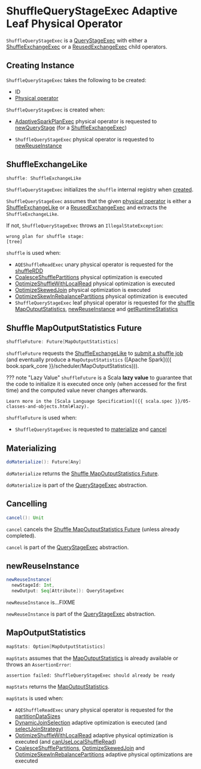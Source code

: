 # ShuffleQueryStageExec Adaptive Leaf Physical Operator

`ShuffleQueryStageExec` is a [QueryStageExec](QueryStageExec.md) with either a [ShuffleExchangeExec](../physical-operators/ShuffleExchangeExec.md) or a [ReusedExchangeExec](../physical-operators/ReusedExchangeExec.md) child operators.

## Creating Instance

`ShuffleQueryStageExec` takes the following to be created:

* <span id="id"> ID
* <span id="plan"> [Physical operator](../physical-operators/SparkPlan.md)

`ShuffleQueryStageExec` is created when:

* [AdaptiveSparkPlanExec](../physical-operators/AdaptiveSparkPlanExec.md) physical operator is requested to [newQueryStage](../physical-operators/AdaptiveSparkPlanExec.md#newQueryStage) (for a [ShuffleExchangeExec](../physical-operators/ShuffleExchangeExec.md))

* `ShuffleQueryStageExec` physical operator is requested to [newReuseInstance](#newReuseInstance)

## <span id="shuffle"> ShuffleExchangeLike

```scala
shuffle: ShuffleExchangeLike
```

`ShuffleQueryStageExec` initializes the `shuffle` internal registry when [created](#creating-instance).

`ShuffleQueryStageExec` assumes that the given [physical operator](#plan) is either a [ShuffleExchangeLike](../physical-operators/ShuffleExchangeLike.md) or a [ReusedExchangeExec](../physical-operators/ReusedExchangeExec.md) and extracts the `ShuffleExchangeLike`.

If not, `ShuffleQueryStageExec` throws an `IllegalStateException`:

```text
wrong plan for shuffle stage:
[tree]
```

`shuffle` is used when:

* `AQEShuffleReadExec` unary physical operator is requested for the [shuffleRDD](AQEShuffleReadExec.md#shuffleRDD)
* [CoalesceShufflePartitions](CoalesceShufflePartitions.md) physical optimization is executed
* [OptimizeShuffleWithLocalRead](OptimizeShuffleWithLocalRead.md) physical optimization is executed
* [OptimizeSkewedJoin](OptimizeSkewedJoin.md) physical optimization is executed
* [OptimizeSkewInRebalancePartitions](OptimizeSkewInRebalancePartitions.md) physical optimization is executed
* `ShuffleQueryStageExec` leaf physical operator is requested for the [shuffle MapOutputStatistics](#shuffleFuture), [newReuseInstance](#newReuseInstance) and [getRuntimeStatistics](#getRuntimeStatistics)

## <span id="shuffleFuture"> Shuffle MapOutputStatistics Future

```scala
shuffleFuture: Future[MapOutputStatistics]
```

`shuffleFuture` requests the [ShuffleExchangeLike](#shuffle) to [submit a shuffle job](../physical-operators/ShuffleExchangeLike.md#submitShuffleJob) (and eventually produce a `MapOutputStatistics` ([Apache Spark]({{ book.spark_core }}/scheduler/MapOutputStatistics))).

??? note "Lazy Value"
    `shuffleFuture` is a Scala **lazy value** to guarantee that the code to initialize it is executed once only (when accessed for the first time) and the computed value never changes afterwards.

    Learn more in the [Scala Language Specification]({{ scala.spec }}/05-classes-and-objects.html#lazy).

`shuffleFuture` is used when:

* `ShuffleQueryStageExec` is requested to [materialize](#doMaterialize) and [cancel](#cancel)

## <span id="doMaterialize"> Materializing

```scala
doMaterialize(): Future[Any]
```

`doMaterialize` returns the [Shuffle MapOutputStatistics Future](#shuffleFuture).

`doMaterialize` is part of the [QueryStageExec](QueryStageExec.md#doMaterialize) abstraction.

## <span id="cancel"> Cancelling

```scala
cancel(): Unit
```

`cancel` cancels the [Shuffle MapOutputStatistics Future](#shuffleFuture) (unless already completed).

`cancel` is part of the [QueryStageExec](QueryStageExec.md#cancel) abstraction.

## <span id="newReuseInstance"> newReuseInstance

```scala
newReuseInstance(
  newStageId: Int,
  newOutput: Seq[Attribute]): QueryStageExec
```

`newReuseInstance` is...FIXME

`newReuseInstance` is part of the [QueryStageExec](QueryStageExec.md#newReuseInstance) abstraction.

## <span id="mapStats"> MapOutputStatistics

```scala
mapStats: Option[MapOutputStatistics]
```

`mapStats` assumes that the [MapOutputStatistics](QueryStageExec.md#resultOption) is already available or throws an `AssertionError`:

```text
assertion failed: ShuffleQueryStageExec should already be ready
```

`mapStats` returns the [MapOutputStatistics](QueryStageExec.md#resultOption).

`mapStats` is used when:

* `AQEShuffleReadExec` unary physical operator is requested for the [partitionDataSizes](AQEShuffleReadExec.md#partitionDataSizes)
* [DynamicJoinSelection](DynamicJoinSelection.md) adaptive optimization is executed (and [selectJoinStrategy](DynamicJoinSelection.md#selectJoinStrategy))
* [OptimizeShuffleWithLocalRead](OptimizeShuffleWithLocalRead.md) adaptive physical optimization is executed (and [canUseLocalShuffleRead](OptimizeShuffleWithLocalRead.md#canUseLocalShuffleRead))
* [CoalesceShufflePartitions](CoalesceShufflePartitions.md), [OptimizeSkewedJoin](OptimizeSkewedJoin.md) and [OptimizeSkewInRebalancePartitions](OptimizeSkewInRebalancePartitions.md) adaptive physical optimizations are executed
